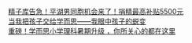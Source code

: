   
[精子库告急！平湖男同胞机会来了！捐精最高补贴5500元](http://www.dianyue.me/archives/703/k0qhsrb5vzse3bq1/)  
[当我把孩子交给学而思——我眼中孩子的蜕变](http://www.dianyue.me/archives/351/s2infb0fhvl1zizs/)  
[重磅！学而思小学理科暑期升级 ，你所关心的都在这里](http://www.dianyue.me/archives/350/jy2b7nl9fcpdzg6q/)